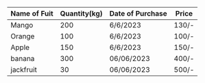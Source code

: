 |Name of Fuit  | Quantity(kg)  | Date of Purchase  |  Price |
|---|---|---|---|
|  Mango  |  200  |6/6/2023   |  130/- |
|  Orange |  100  | 6/6/2023  | 100/- |
|  Apple | 150  | 6/6/2023  | 150/-  |
|  banana |300   |06/06/2023   |400/-   |
|   jackfruit |30   |06/06/2023   |500/-   |

